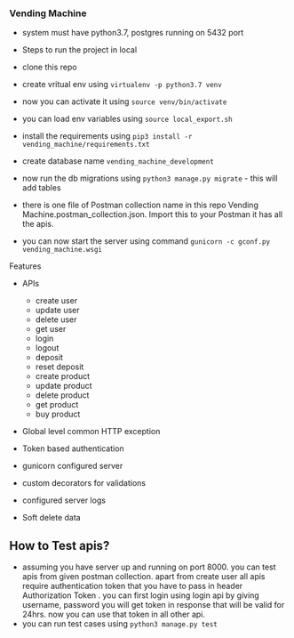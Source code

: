 
### Vending Machine

- system must have python3.7, postgres running on 5432 port


- Steps to run the project in local

- clone this repo
- create vritual env using `virtualenv -p python3.7 venv`
- now you can activate it using `source venv/bin/activate`
- you can load env variables using `source local_export.sh`

- install the requirements using `pip3 install -r vending_machine/requirements.txt`

- create database name `vending_machine_development`

- now run the db migrations using `python3 manage.py migrate` - this will add tables

- there is one file of Postman collection name in this repo Vending Machine.postman_collection.json. Import this to your Postman it has all the apis.

- you can now start the server using command `gunicorn -c gconf.py vending_machine.wsgi`


Features

- APIs
    - create user
    - update user
    - delete user
    - get user
    - login
    - logout
    - deposit
    - reset deposit
    - create product
    - update product
    - delete product
    - get product
    - buy product

- Global level common HTTP exception
- Token based authentication
- gunicorn configured server
- custom decorators for validations
- configured server logs
- Soft delete data

## How to Test apis?

- assuming you have server up and running on port 8000. you can test apis from given postman collection. apart from create user all apis require authentication token that you have to pass in header
Authorization Token <token> . you can first login using login api by giving username, password you will get token in response that will be valid for 24hrs. now you can use that token in all other api.
- you can run test cases using `python3 manage.py test`
